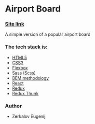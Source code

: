 # Airport Board

### [Site link](https://627033c8fb4c8109140c50d3--roaring-lolly-4ee55f.netlify.app/)

A simple version of a popular airport board

### The tech stack is:

- [HTML5](https://en.wikipedia.org/wiki/HTML5)
- [CSS3](https://en.wikipedia.org/wiki/Cascading_Style_Sheets)
- [Flexbox](https://en.wikipedia.org/wiki/CSS_Flexible_Box_Layout)
- [Sass (Scss)](https://sass-lang.com/)
- [BEM methodology](https://en.bem.info/methodology/)
- [React](https://reactjs.org/)
- [Redux](https://redux.js.org/)
- [Redux Thunk](https://github.com/reduxjs/redux-thunk)

### Author

- Zerkalov Eugenij

